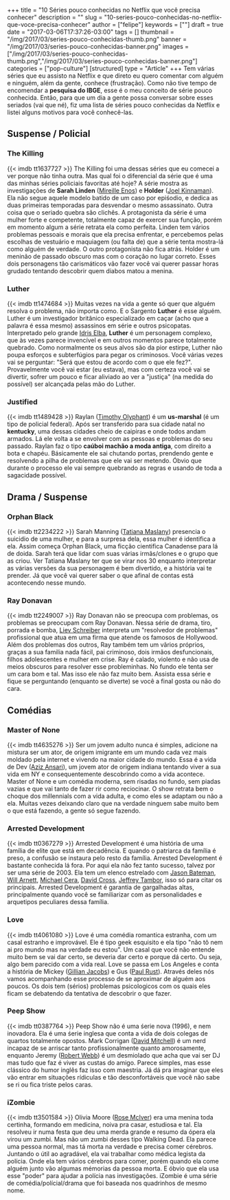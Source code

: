 +++
title = "10 Séries pouco conhecidas no Netflix que você precisa conhecer"
description = ""
slug = "10-series-pouco-conhecidas-no-netflix-que-voce-precisa-conhecer"
author = ["felipe"]
keywords = [""]
draft = true
date = "2017-03-06T17:37:26-03:00"
tags = []
thumbnail = "/img/2017/03/series-pouco-conhecidas-thumb.png"
banner = "/img/2017/03/series-pouco-conhecidas-banner.png"
images = ["/img/2017/03/series-pouco-conhecidas-thumb.png","/img/2017/03/series-pouco-conhecidas-banner.png"]
categories = ["pop-culture"]
[structured]
type = "Article"
+++
Tem várias séries que eu assisto na Netflix e que direto eu quero comentar com alguém e ninguém, além da gente, conhece (frustração). Como não tive tempo de encomendar a **pesquisa do IBGE**, esse é o meu conceito de série pouco conhecida. Então, para que um dia a gente possa conversar sobre esses seriados (vai que né), fiz uma lista de séries pouco conhecidas da Netflix e listei alguns motivos para você conhecê-las.

## Suspense / Policial
### The Killing
{{< imdb tt1637727 >}}
The Killing foi uma dessas séries que eu comecei a ver porque não tinha outra. Mas qual foi o diferencial da série que é uma das minhas séries policiais favoritas até hoje?
A série mostra as investigações de **Sarah Linden** ([Mireille Enos][a75666c8]) e **Holder** ([Joel Kinnaman][ea4cff9e]). Ela não segue aquele modelo batido de um caso por epiśodio, e dedica as duas primeiras temporadas para desvendar o mesmo assassinato. Outra coisa que o seriado quebra são clichês. A protagonista da série é uma mulher forte e competente, totalmente capaz de exercer sua função, porém em momento algum a série retrata ela como perfeita. Linden tem vários problemas pessoais e morais que ela precisa enfrentar, e percebemos pelas escolhas de vestuário e maquiagem (ou falta de) que a série tenta mostra-lá como alguém de verdade. O outro protagonista não fica atrás. Holder é um meninão de passado obscuro mas com o coração no lugar correto. Esses dois personagens tão carismáticos vão fazer você vai querer passar horas grudado tentando descobrir quem diabos matou a menina.
### Luther
{{< imdb tt1474684 >}}
Muitas vezes na vida a gente só quer que alguém resolva o problema, não importa como. E o Sargento **Luther** é esse alguém. Luther é um investigador britânico especializado em caçar (acho que a palavra é essa mesmo) assassinos em série e outros psicopatas. Interpretado pelo grande [Idris Elba](http://www.imdb.com/name/nm0252961/?ref_=tt_cl_t1), **Luther** é um personagem complexo, que às vezes parece invencível e em outros momentos parece totalmente quebrado. Como normalmente os seus alvos são da pior estirpe, Luther não poupa esforços e subterfúgios para pegar os criminosos. Você várias vezes vai se perguntar: "Será que estou de acordo com o que ele fez?". Provavelmente você vai estar (eu estava), mas com certeza você vai se divertir, sofrer um pouco e ficar aliviado ao ver a "justiça" (na medida do possível) ser alcançada pelas mão do Luther.
### Justified
{{< imdb tt1489428 >}}
Raylan ([Timothy Olyphant][96344491]) é um **us-marshal** (é um tipo de policial federal). Após ser transferido para sua cidade natal no **kentucky**, uma dessas cidades cheio de caipiras e onde todos andam armados. Lá ele volta a se envolver com as pessoas e problemas do seu passado. Raylan faz o tipo **caúboi machão a moda antiga**, com direito a bota e chapéu. Básicamente ele sai chutando portas, prendendo gente e resolvendo a pilha de problemas que ele vai ser metendo. Óbvio que durante o processo ele vai sempre quebrando as regras e usando de toda a sagacidade possível.
## Drama / Suspense
### Orphan Black
{{< imdb tt2234222 >}}
Sarah Manning ([Tatiana Maslany][606c3f51]) presencia o suicidio de uma mulher, e para a surpresa dela, essa mulher é identifica a ela. Assim começa Orphan Black, uma ficção cientifica Canadense para lá de doida. Sarah terá que lidar com suas várias irmãs/clones e o grupo que as criou. Ver Tatiana Maslany ter que se virar nos 30 enquanto interpretar as várias versões da sua personagem é bem divertido, e a história vai te prender. Já que você vai querer saber o que afinal de contas está acontecendo nesse mundo.
### Ray Donavan
{{< imdb tt2249007 >}}
Ray Donavan não se preocupa com problemas, os problemas se preocupam com Ray Donavan. Nessa série de drama, tiro, porrada e bomba, [Liev Schreiber][1480472b] interpreta um "resolvedor de problemas" profissional que atua em uma firma que atende os famosos de Hollywood. Além dos problemas dos outros, Ray também tem um vãrios próprios, graças a sua familia nada fácil, pai criminoso, dois irmãos desfuncionais, filhos adolescentes e mulher em crise. Ray é calado, violento e não usa de meios obscuros para resolver esse probleminhas. No fundo ele tenta ser um cara bom e tal. Mas isso ele não faz muito bem. Assista essa série e fique se perguntando (enquanto se diverte) se você a final gosta ou não do cara.
## Comédias
### Master of None
{{< imdb tt4635276 >}}
Ser um jovem adulto nunca é simples, adicione na mistura ser um ator, de origem imigrante em um mundo cada vez mais moldado pela internet e vivendo na maior cidade do mundo. Essa é a vida de Dev ([Aziz Ansari][e16350ac]), um jovem ator de origem indiana tentando viver a sua vida em NY e consequentemente descobrindo como a vida acontece. Master of None e um comédia moderna, sem risadas no fundo, sem piadas vazias e que vai tanto de fazer rir como reciocinar. O show retrata bem o choque dos millennials com a vida adulta, e como eles se adaptam ou não a ela. Muitas vezes deixando claro que na verdade ninguem sabe muito bem o que está fazendo, a gente só segue fazendo.
### Arrested Development
{{< imdb tt0367279 >}}
Arrested Development é uma história de uma família de elite que está em decadência. E quando o patriarca da família é preso, a confusão se instaura pelo resto da família. Arrested Development é bastante conhecida lá fora. Por aqui ela não fez tanto sucesso, talvez por ser uma série de 2003. Ela tem um elenco estrelado com [Jason Bateman][f0daac64], [Will Arnett][7335a1c2], [Michael Cera][97cc15d8], [David Cross][6f5403d7], [Jeffrey Tambor][6dc41e73], isso só para citar os principais. Arrested Development é garantia de gargalhadas altas, principalmente quando você se familiarizar com as personalidades e arquetipos peculiares dessa família.
### Love
{{< imdb tt4061080 >}}
Love é uma comédia romantica estranha, com um casal estranho e improvável. Ele é tipo geek esquisito e ela tipo "não tô nem ai pro mundo mas na verdade eu estou". Um casal que você não entende muito bem se vai dar certo, se deveria dar certo e porque dá certo. Ou seja, algo bem parecido com a vida real. Love se passa em Los Angeles e conta a história de Mickey ([Gillian Jacobs][17ad28bf]) e Gus ([Paul Rust][0bc47d12]). Através deles nós vamos acompanhando esse processo de se aproximar de alguém aos poucos. Os dois tem (sérios) problemas psicologicos com os quais eles ficam se debatendo da tentativa de descobrir o que fazer.
### Peep Show
{{< imdb tt0387764 >}}
Peep Show não é uma śerie nova (1996), e nem inovadora. Ela é uma śerie inglesa que conta a vida de dois colegas de quartos totalmente opostos. Mark Corrigan ([David Mitchell][3db2e774]) é um nerd incapaz de se arriscar tanto profissionalmente quanto amorosamente, enquanto Jeremy ([Robert Webb][c55e4c78]) é um desmiolado que acha que vai ser DJ mas tudo que faz é viver as custas do amigo. Parece simples, mas esse clássico do humor inglês faz isso com maestria. Já dá pra imaginar que eles vão entrar em situações rídiculas e tão desconfortáveis que você não sabe se ri ou fica triste pelos caras.
### iZombie
{{< imdb tt3501584 >}}
Olivia Moore ([Rose McIver][e6ef9ce4]) era uma menina toda certinha, formando em medicina, noiva pra casar, estudiosa e tal. Ela resolveu ir numa festa que deu uma merda grande e resumo da ópera ela virou um zumbi. Mas não um zumbi desses tipo Walking Dead. Ela parece uma pessoa normal, mas tá morta na verdade e precisa comer cérebros. Juntando o útil ao agradável, ela vai trabalhar como médica legista da polícia. Onde ela tem vários cérebros para comer, porém quando ela come alguém junto vão algumas mémorias da pessoa morta. E óbvio que ela usa esse "poder" para ajudar a polícia nas investigações. iZombie é uma série de comédia/polícial/drama que foi baseada nos quadrinhos de mesmo nome.

  [a75666c8]: http://www.imdb.com/name/nm0257969/?ref_=tt_cl_t1 "Mireille Enos"
  [ea4cff9e]: http://www.imdb.com/name/nm1172478/?ref_=tt_cl_t2 "Joel Kinnaman"
  [e6ef9ce4]: http://www.imdb.com/name/nm0570860/?ref_=tt_cl_t1 "Rose McIver"
  [f0daac64]: http://www.imdb.com/name/nm0000867/?ref_=fn_al_nm_1 "Jason Bateman"
  [7335a1c2]: http://www.imdb.com/name/nm0004715/?ref_=fn_al_nm_1 "Will Arnett"
  [97cc15d8]: http://www.imdb.com/name/nm0148418/?ref_=nv_sr_1 "Michael Cera"
  [6f5403d7]: http://www.imdb.com/name/nm0189144/ "David Cross"
  [6dc41e73]: http://www.imdb.com/name/nm0001787/?ref_=nv_sr_1 "Jeffrey Tambor"
  [17ad28bf]: http://www.imdb.com/name/nm1843026/?ref_=nv_sr_1 "Gillian Jacobs"
  [0bc47d12]: http://www.imdb.com/name/nm1770256/?ref_=nv_sr_1 "Paul Rust"
  [3db2e774]: http://www.imdb.com/name/nm0593267/?ref_=nv_sr_1 "David Mitchell"
  [c55e4c78]: http://www.imdb.com/name/nm0916267/?ref_=nv_sr_1 "Robert Webb"
  [e16350ac]: http://www.imdb.com/name/nm2106637/?ref_=nv_sr_1 "Aziz Ansari"
  [606c3f51]: http://www.imdb.com/name/nm1137209/?ref_=nv_sr_1 "Tatiana Maslany"
  [1480472b]: http://www.imdb.com/name/nm0000630/?ref_=nv_sr_1 "Liev Schreiber"
  [96344491]: http://www.imdb.com/name/nm0648249/?ref_=nv_sr_1 "Timothy Olyphant"
